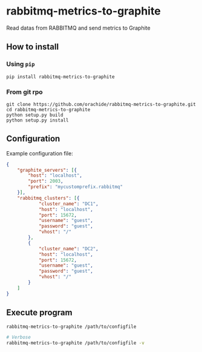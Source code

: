 # rabbitmq-metrics-to-graphite
Read datas from RABBITMQ and send metrics to Graphite

## How to install

### Using ``pip``

```:sh
pip install rabbitmq-metrics-to-graphite
```
### From git rpo

```:sh
git clone https://github.com/orachide/rabbitmq-metrics-to-graphite.git
cd rabbitmq-metrics-to-graphite
python setup.py build
python setup.py install
```


## Configuration

Example configuration file:

```json
{
    "graphite_servers": [{
        "host": "localhost",
        "port": 2003,
        "prefix": "mycustomprefix.rabbitmq"
    }],
    "rabbitmq_clusters": [{
            "cluster_name": "DC1",
            "host": "localhost",
            "port": 15672,
            "username": "guest",
            "password": "guest",
            "vhost": "/"
        },
        {
            "cluster_name": "DC2",
            "host": "localhost",
            "port": 15672,
            "username": "guest",
            "password": "guest",
            "vhost": "/"
        }
    ]
}
```

## Execute program

```sh
rabbitmq-metrics-to-graphite /path/to/configfile

# Verbose
rabbitmq-metrics-to-graphite /path/to/configfile -v
```